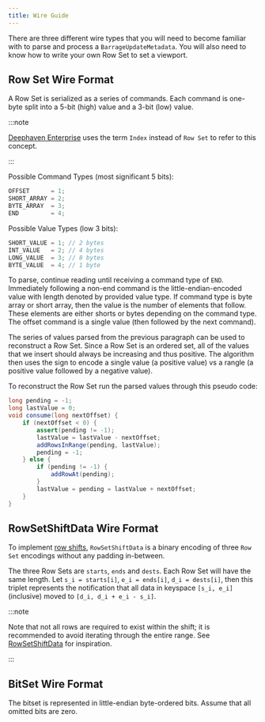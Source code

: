 ```yaml
---
title: Wire Guide
---
```


<!---
  Copyright 2020 Deephaven Data Labs

  Licensed under the Apache License, Version 2.0 (the "License");
  you may not use this file except in compliance with the License.
  You may obtain a copy of the License at

    http://www.apache.org/licenses/LICENSE-2.0

  Unless required by applicable law or agreed to in writing, software
  distributed under the License is distributed on an "AS IS" BASIS,
  WITHOUT WARRANTIES OR CONDITIONS OF ANY KIND, either express or implied.
  See the License for the specific language governing permissions and
  limitations under the License.
-->

There are three different wire types that you will need to become familiar with to parse and process a 
`BarrageUpdateMetadata`. You will also need to know how to write your own  Row Set to set a viewport.

## Row Set Wire Format

A Row Set is serialized as a series of commands. Each command is one-byte
split into a 5-bit (high) value and a 3-bit (low) value.

:::note

[Deephaven Enterprise](https://deephaven.io/enterprise/) uses the term `Index` instead of `Row Set` to refer to this concept.

:::

Possible Command Types (most significant 5 bits):

```java
OFFSET      = 1;
SHORT_ARRAY = 2;
BYTE_ARRAY  = 3;
END         = 4;
```

Possible Value Types (low 3 bits):

```java
SHORT_VALUE = 1; // 2 bytes
INT_VALUE   = 2; // 4 bytes
LONG_VALUE  = 3; // 8 bytes
BYTE_VALUE  = 4; // 1 byte
```

To parse, continue reading until receiving a command type of `END`. Immediately
following a non-end command is the little-endian-encoded value with length
denoted by provided value type. If command type is byte array or short array,
then the value is the number of elements that follow. These elements are either
shorts or bytes depending on the command type. The offset command is a single
value (then followed by the next command).

The series of values parsed from the previous paragraph can be used to
reconstruct a Row Set. Since a Row Set is an ordered set, all of the values that
we insert should always be increasing and thus positive. The algorithm then
uses the sign to encode a single value (a positive value) vs a rangle
(a positive value followed by a negative value).

To reconstruct the Row Set run the parsed values through this pseudo code:

```java
long pending = -1;
long lastValue = 0;
void consume(long nextOffset) {
    if (nextOffset < 0) {
        assert(pending != -1);
        lastValue = lastValue - nextOffset;
        addRowsInRange(pending, lastValue);
        pending = -1;
    } else {
        if (pending != -1) {
            addRowAt(pending);
        }
        lastValue = pending = lastValue + nextOffset;
    }
}
```

## RowSetShiftData Wire Format

To implement [row shifts](https://deephaven.io/core/docs/conceptual/table-update-model/#shifts), 
`RowSetShiftData` is a binary encoding of three `Row Set` encodings without any padding in-between.

The three Row Sets are `starts`, `ends` and `dests`. Each Row Set will have the
same length. Let `s_i = starts[i]`, `e_i = ends[i]`, `d_i = dests[i]`, then this
triplet represents the notification that all data in keyspace `[s_i, e_i]` (inclusive)
moved to `[d_i, d_i + e_i - s_i]`. 

:::note 

Note that not all rows are required to exist within the shift; it is recommended to avoid iterating through 
the entire range. See [RowSetShiftData](https://github.com/deephaven/deephaven-core/blob/main/engine/rowset/src/main/java/io/deephaven/engine/rowset/RowSetShiftData.java)
for inspiration.

:::

## BitSet Wire Format

The bitset is represented in little-endian byte-ordered bits. Assume
that all omitted bits are zero.
